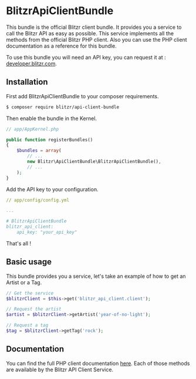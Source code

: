 # BlitzrApiClientBundle


This bundle is the official Blitzr client bundle.
It provides you a service to call the Blitzr API as easy as possible. This service implements all the methods from the official Blitzr PHP client. Also you can use the PHP client documentation as a reference for this bundle.

To use this bundle you will need an API key, you can request it at : [developer.blitzr.com](http://developer.blitzr.com).


## Installation

First add BlitzrApiClientBundle to your composer requirements.

```bash
$ composer require blitzr/api-client-bundle
```

Then enable the bundle in the Kernel.

```php
// app/AppKernel.php

public function registerBundles()
{
    $bundles = array(
        // ...
        new Blitzr\ApiClientBundle\BlitzrApiClientBundle(),
        // ...
    );
}
```

Add the API key to your configuration.

```yaml
// app/config/config.yml

...

# BlitzrApiClientBundle
blitzr_api_client:
    api_key: "your_api_key"
```

That's all ! 

## Basic usage

This bundle provides you a service, let's take an example of how to get an Artist or a Tag.
    
```php
// Get the service
$blitzrClient = $this->get('blitzr_api_client.client');

// Request the artist
$artist = $blitzrClient->getArtist('year-of-no-light');

// Request a tag
$tag = $blitzrClient->getTag('rock');
```

## Documentation

You can find the full PHP client documentation [here](https://github.com/blitzr/blitzr-php-client/tree/master/docs). Each of those methods are available by the Blitzr API Client Service.
